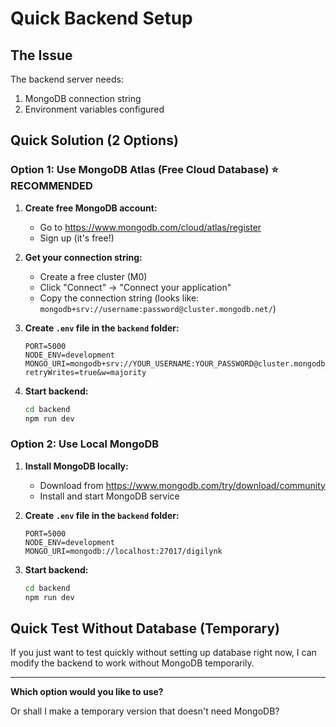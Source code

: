# Quick Backend Setup

## The Issue

The backend server needs:
1. MongoDB connection string
2. Environment variables configured

## Quick Solution (2 Options)

### Option 1: Use MongoDB Atlas (Free Cloud Database) ⭐ RECOMMENDED

1. **Create free MongoDB account:**
   - Go to https://www.mongodb.com/cloud/atlas/register
   - Sign up (it's free!)

2. **Get your connection string:**
   - Create a free cluster (M0)
   - Click "Connect" → "Connect your application"
   - Copy the connection string (looks like: `mongodb+srv://username:password@cluster.mongodb.net/`)

3. **Create `.env` file in the `backend` folder:**
   ```env
   PORT=5000
   NODE_ENV=development
   MONGO_URI=mongodb+srv://YOUR_USERNAME:YOUR_PASSWORD@cluster.mongodb.net/digilynk?retryWrites=true&w=majority
   ```

4. **Start backend:**
   ```bash
   cd backend
   npm run dev
   ```

### Option 2: Use Local MongoDB

1. **Install MongoDB locally:**
   - Download from https://www.mongodb.com/try/download/community
   - Install and start MongoDB service

2. **Create `.env` file in the `backend` folder:**
   ```env
   PORT=5000
   NODE_ENV=development
   MONGO_URI=mongodb://localhost:27017/digilynk
   ```

3. **Start backend:**
   ```bash
   cd backend
   npm run dev
   ```

## Quick Test Without Database (Temporary)

If you just want to test quickly without setting up database right now, I can modify the backend to work without MongoDB temporarily.

---

**Which option would you like to use?** 

Or shall I make a temporary version that doesn't need MongoDB?

